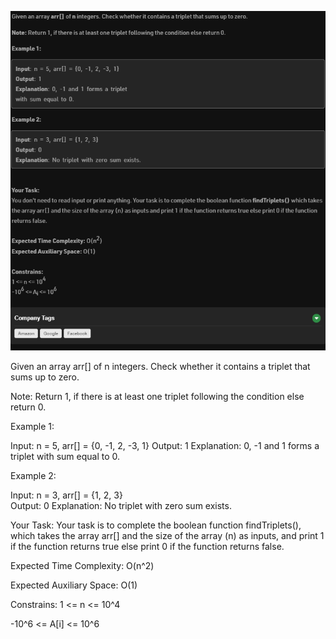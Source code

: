 ![Alt text](day1.png)

Given an array arr[] of n integers. Check whether it contains a triplet that sums up to zero. 

Note: Return 1, if there is at least one triplet following the condition else return 0.

Example 1:

Input: n = 5, arr[] = {0, -1, 2, -3, 1}
Output: 1
Explanation: 0, -1 and 1 forms a triplet 
with sum equal to 0.

Example 2:
 
Input: n = 3, arr[] = {1, 2, 3}                      
Output: 0
Explanation: No triplet with zero sum exists.

Your Task:
Your task is to complete the boolean function findTriplets(),                                      
which takes the array arr[] and the size of the array (n) as inputs,
and print 1 if the function returns true else print 0 if the function returns false.

Expected Time Complexity: O(n^2)

Expected Auxiliary Space: O(1)

Constrains:
1 <= n <= 10^4

-10^6 <= A[i] <= 10^6
